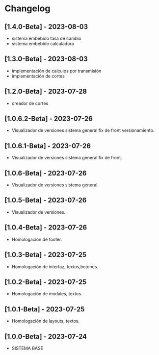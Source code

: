 # Changelog

## [1.4.0-Beta] - 2023-08-03
- sistema embebido tasa de cambio
- sistema embebido calculadora
## [1.3.0-Beta] - 2023-08-03
- implementación de calculos por transmisión
- implementación de cortes
## [1.2.0-Beta] - 2023-07-28
- creador de cortes

## [1.0.6.2-Beta] - 2023-07-26
- Visualizador de versiones sistema general fix de front versionamiento.

## [1.0.6.1-Beta] - 2023-07-26
- Visualizador de versiones sistema general fix de front.
## [1.0.6-Beta] - 2023-07-26
- Visualizador de versiones sistema general.
## [1.0.5-Beta] - 2023-07-26
- Visualizador de versiones.

## [1.0.4-Beta] - 2023-07-26
- Homologación de footer.

## [1.0.3-Beta] - 2023-07-25
- Homologación de interfaz, textos,botones.

## [1.0.2-Beta] - 2023-07-25
- Homologación de modales, textos.

## [1.0.1-Beta] - 2023-07-25
- Homologación de layouts, textos.

 ## [1.0.0-Beta] - 2023-07-24
- SISTEMA BASE

 